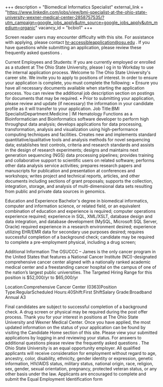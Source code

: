 +++
description = "Biomedical Informatics Specialist"
external_link = "https://www.linkedin.com/jobs/view/bmi-specialist-at-the-ohio-state-university-wexner-medical-center-2858757535/?utm_campaign=google_jobs_apply&utm_source=google_jobs_apply&utm_medium=organic"
vacancy_id = "bcbio1"
+++

Screen reader users may encounter difficulty with this site. For assistance with applying, please contact hr-accessibleapplication@osu.edu . If you have questions while submitting an application, please review these frequently asked questions .

Current Employees and Students: If you are currently employed or enrolled as a student at The Ohio State University, please l og in to Workday to use the internal application process. Welcome to The Ohio State University's career site. We invite you to apply to positions of interest. In order to ensure your application is complete, you must complete the following:
• Ensure you have all necessary documents available when starting the application process. You can review the additional job description section on postings for documents that may be required.
• Prior to submitting your application, please review and update (if necessary) the information in your candidate profile as it will transfer to your application.
Job Title:BMI SpecialistDepartment:Medicine | IM Hematology
Functions as a Bioinformatician and Bioinformatics software developer to perform high throughput data analysis; develops applications for data processing, transformation, analysis and visualization using high-performance computing techniques and facilities. Creates new and implements standard quantitative/qualitative tools and analysis methods for novel sequencing data; establishes test controls, criteria and research standards and assists in the design of research experiments; designs and maintains next generation sequencing (NGS) data processing pipelines; provides training and collaborative support to scientific users on related software; performs other data analysis service activities; prepares research papers and manuscripts for publication and presentation at conferences and workshops; writes project and technical reports, articles, and other documents including sections of grant proposals; supports the collection, integration, storage, and analysis of multi-dimensional data sets resulting from public and private data sources in genomics.

Education and Experience
Bachelor's degree in biomedical informatics, computer and information science, or related field, or an equivalent combination of education and experience is required; computer operations experience required; experience in SQL, XML/XSLT, database design and data integration, and database development (MySQL, Microsoft SQL Server, Oracle) required experience in a research environment desired; experience utilizing EHR/EMR data for secondary use purposes desired; requires successful completion of a background check; candidate may be required to complete a pre-employment physical, including a drug screen;

Additional Information
The OSUCCC – James is the only cancer program in the United States that features a National Cancer Institute (NCI)-designated comprehensive cancer center aligned with a nationally ranked academic medical center and a freestanding cancer hospital on the campus of one of the nation’s largest public universities.
The Targeted Hiring Range for this position is $52,000/yr to $65,000/yr

Location:Comprehensive Cancer Center (0363)Position Type:RegularScheduled Hours:40Shift:First ShiftSalary Grade:Broadband Annual A3

Final candidates are subject to successful completion of a background check. A drug screen or physical may be required during the post offer process.
Thank you for your interest in positions at The Ohio State University and Wexner Medical Center. Once you have applied, the most updated information on the status of your application can be found by visiting the Candidate Home section of this site. Please view your submitted applications by logging in and reviewing your status. For answers to additional questions please review the frequently asked questions .
The Ohio State University is an equal opportunity employer.
All qualified applicants will receive consideration for employment without regard to age, ancestry, color, disability, ethnicity, gender identity or expression, genetic information, HIV/AIDS status, military status, national origin, race, religion, sex, gender, sexual orientation, pregnancy, protected veteran status, or any other basis under the law.
Applicants are encouraged to complete and submit the Equal Employment Identification form